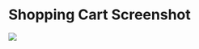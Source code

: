# Shopping Cart Screenshot

<img src="https://user-images.githubusercontent.com/48744669/84628789-7deaca00-af13-11ea-99fd-69c669e522c7.png" />
